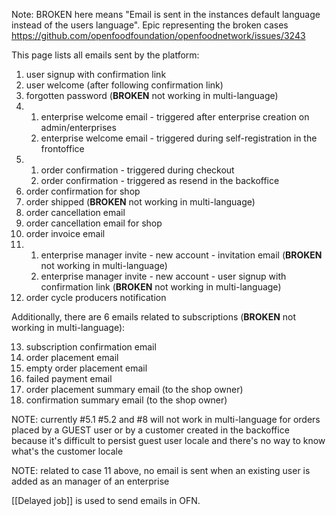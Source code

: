 Note: BROKEN here means "Email is sent in the instances default language instead of the users language". Epic representing the broken cases https://github.com/openfoodfoundation/openfoodnetwork/issues/3243

This page lists all emails sent by the platform:
1. user signup with confirmation link
2. user welcome (after following confirmation link)
3. forgotten password (**BROKEN** not working in multi-language)
4. 1. enterprise welcome email - triggered after enterprise creation on admin/enterprises
   2. enterprise welcome email - triggered during self-registration in the frontoffice
5. 1. order confirmation - triggered during checkout
   2. order confirmation - triggered as resend in the backoffice
6. order confirmation for shop
7. order shipped (**BROKEN** not working in multi-language)
8. order cancellation email
9. order cancellation email for shop
10. order invoice email
11. 1. enterprise manager invite - new account - invitation email (**BROKEN** not working in multi-language)
    2. enterprise manager invite - new account - user signup with confirmation link (**BROKEN** not working in multi-language)
12. order cycle producers notification

Additionally, there are 6 emails related to subscriptions (**BROKEN** not working in multi-language):

13. subscription confirmation email
14. order placement email
15. empty order placement email
16. failed payment email
17. order placement summary email (to the shop owner)
18. confirmation summary email (to the shop owner)


NOTE: currently #5.1 #5.2 and #8 will not work in multi-language for orders placed by a GUEST user or by a customer created in the backoffice because it's difficult to persist guest user locale and there's no way to know what's the customer locale

NOTE: related to case 11 above, no email is sent when an existing user is added as an manager of an enterprise

[[Delayed job]] is used to send emails in OFN.